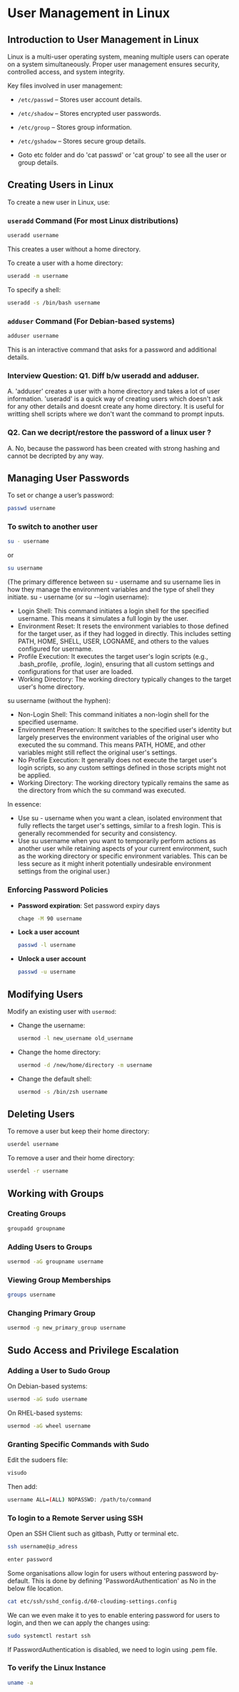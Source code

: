 # User Management in Linux

## Introduction to User Management in Linux
Linux is a multi-user operating system, meaning multiple users can operate on a system simultaneously. Proper user management ensures security, controlled access, and system integrity. 

Key files involved in user management:
- `/etc/passwd` – Stores user account details.
- `/etc/shadow` – Stores encrypted user passwords.
- `/etc/group` – Stores group information.
- `/etc/gshadow` – Stores secure group details.

- Goto etc folder and do 'cat passwd' or 'cat group' to see all the user or group details.

## Creating Users in Linux
To create a new user in Linux, use:

### `useradd` Command (For most Linux distributions)
```bash
useradd username
```
This creates a user without a home directory.

To create a user with a home directory:
```bash
useradd -m username
```

To specify a shell:
```bash
useradd -s /bin/bash username
```

### `adduser` Command (For Debian-based systems)
```bash
adduser username
```
This is an interactive command that asks for a password and additional details.

### Interview Question: Q1. Diff b/w useradd and adduser.
A. 'adduser' creates a user with a home directory and takes a lot of user information.
'useradd' is a quick way of creating users which doesn't ask for any other details and doesnt create any home directory. It is useful for writting shell scripts where we don't want the command to prompt inputs.

### Q2. Can we decript/restore the password of a linux user ?
A. No, because the password has been created with strong hashing and cannot be decripted by any way.
 

## Managing User Passwords
To set or change a user’s password:
```bash
passwd username
```

### To switch to another user
```bash
su - username
```

or
```bash
su username
```
(The primary difference between su - username and su username lies in how they manage the environment variables and the type of shell they initiate.
su - username (or su --login username):
- Login Shell: This command initiates a login shell for the specified username. This means it simulates a full login by the user. 
- Environment Reset: It resets the environment variables to those defined for the target user, as if they had logged in directly. This includes setting PATH, HOME, SHELL, USER, LOGNAME, and others to the values configured for username.
- Profile Execution: It executes the target user's login scripts (e.g., .bash_profile, .profile, .login), ensuring that all custom settings and configurations for that user are loaded.
- Working Directory: The working directory typically changes to the target user's home directory.

su username (without the hyphen):
- Non-Login Shell: This command initiates a non-login shell for the specified username.
- Environment Preservation: It switches to the specified user's identity but largely preserves the environment variables of the original user who executed the su command. This means PATH, HOME, and other variables might still reflect the original user's settings.
- No Profile Execution: It generally does not execute the target user's login scripts, so any custom settings defined in those scripts might not be applied.
-  Working Directory: The working directory typically remains the same as the directory from which the su command was executed.

In essence:
- Use su - username when you want a clean, isolated environment that fully reflects the target user's settings, similar to a fresh login. This is generally recommended for security and consistency.
- Use su username when you want to temporarily perform actions as another user while retaining aspects of your current environment, such as the working directory or specific environment variables. This can be less secure as it might inherit potentially undesirable environment settings from the original user.)

### Enforcing Password Policies
- **Password expiration**: Set password expiry days
  ```bash
  chage -M 90 username
  ```
- **Lock a user account**
  ```bash
  passwd -l username
  ```
- **Unlock a user account**
  ```bash
  passwd -u username
  ```

## Modifying Users
Modify an existing user with `usermod`:
- Change the username:
  ```bash
  usermod -l new_username old_username
  ```
- Change the home directory:
  ```bash
  usermod -d /new/home/directory -m username
  ```
- Change the default shell:
  ```bash
  usermod -s /bin/zsh username
  ```

## Deleting Users
To remove a user but keep their home directory:
```bash
userdel username
```
To remove a user and their home directory:
```bash
userdel -r username
```

## Working with Groups
### Creating Groups
```bash
groupadd groupname
```

### Adding Users to Groups
```bash
usermod -aG groupname username
```

### Viewing Group Memberships
```bash
groups username
```

### Changing Primary Group
```bash
usermod -g new_primary_group username
```

## Sudo Access and Privilege Escalation
### Adding a User to Sudo Group
On Debian-based systems:
```bash
usermod -aG sudo username
```
On RHEL-based systems:
```bash
usermod -aG wheel username
```

### Granting Specific Commands with Sudo
Edit the sudoers file:
```bash
visudo
```
Then add:
```bash
username ALL=(ALL) NOPASSWD: /path/to/command
```

### To login to a Remote Server using SSH
Open an SSH Client such as gitbash, Putty or terminal etc.
```bash
ssh username@ip_adress
```
```bash
enter password
```
Some organisations allow login for users without entering password by-default. This is done by defining 'PasswordAuthentication' as No in the below file location.
```bash
cat etc/ssh/sshd_config.d/60-cloudimg-settings.config
```
We can we even make it to yes to enable entering password for users to login, and then we can apply the changes using:
```bash
sudo systemctl restart ssh
```
If PasswordAuthentication is disabled, we need to login using .pem file.

### To verify the Linux Instance
```bash
uname -a
```
